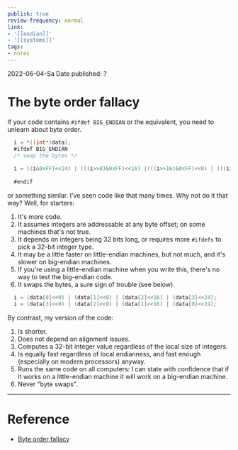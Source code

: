 ```yaml
---
publish: true
review-frequency: normal
link:
- '[[endian]]'
- '[[systems]]'
tags:
- notes
---
```

2022-06-04-Sa
Date published: ?

# The byte order fallacy
If your code contains `#ifdef BIG_ENDIAN` or the equivalent, you need to unlearn about byte order.

```c
  i = *((int*)data);  
  #ifdef BIG_ENDIAN  
  /* swap the bytes */  
  
  i = ((i&0xFF)<<24) | (((i>>8)&0xFF)<<16) |(((i>>16)&0xFF)<<8) | (((i>>24)&0xFF)<<0);  
    
  #endif
```

or something similar. I've seen code like that many times. Why not do it that way? Well, for starters:

1.  It's more code.
2.  It assumes integers are addressable at any byte offset; on some machines that's not true.
3.  It depends on integers being 32 bits long, or requires more `#ifdefs` to pick a 32-bit integer type.
4.  It may be a little faster on little-endian machines, but not much, and it's slower on big-endian machines.
5.  If you're using a little-endian machine when you write this, there's no way to test the big-endian code.
6.  It swaps the bytes, a sure sign of trouble (see below).


```c
  i = (data[0]<<0) | (data[1]<<8) | (data[2]<<16) | (data[3]<<24);  
  i = (data[3]<<0) | (data[2]<<8) | (data[1]<<16) | (data[0]<<24);
```

By contrast, my version of the code:
1.  Is shorter.
2.  Does not depend on alignment issues.
3.  Computes a 32-bit integer value regardless of the local size of integers.
4.  Is equally fast regardless of local endianness, and fast enough (especially on modern processors) anyway.
5.  Runs the same code on all computers: I can state with confidence that if it works on a little-endian machine it will work on a big-endian machine.
6.  Never "byte swaps".

---
# Reference
- [Byte order fallacy](https://commandcenter.blogspot.com/2012/04/byte-order-fallacy.html)